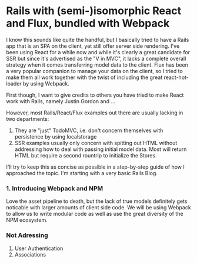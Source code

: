 # Rails with (semi-)isomorphic React and Flux, bundled with Webpack

I know this sounds like quite the handful, but I basically tried to have a Rails app that is an SPA on the client, yet still offer server side rendering. I've been using React for a while now and while it's clearly a great candidate for SSR but since it's advertised as the "V in MVC", it lacks a complete overall strategy when it comes transferring model data to the client. Flux has been a very popular companion to manage your data on the client, so I tried to make them all work together with the twist of including the great react-hot-loader by using Webpack.

First though, I want to give credits to others you have tried to make React work with Rails, namely Justin Gordon and ...

However, most Rails/React/Flux examples out there are usually lacking in two departments:

1. They are "just" TodoMVC, i.e. don't concern themselves with persistence by using localstorage
2. SSR examples usually only concern with spitting out HTML without addressing how to deal with passing initial model data. Most will return HTML but require a second rountrip to initialize the Stores.

I'll try to keep this as concise as possible in a step-by-step guide of how I approached the topic. I'm starting with a very basic Rails Blog.

### 1. Introducing Webpack and NPM

Love the asset pipeline to death, but the lack of true models definitely gets noticable with larger amounts of client side code. We will be using Webpack to allow us to write modular code as well as use the great diversity of the NPM ecosystem.




### Not Adressing

1. User Authentication
2. Associations

